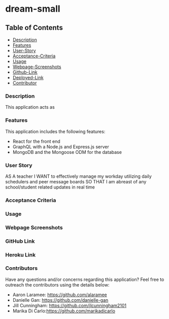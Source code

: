 # dream-small

## Table of Contents

- [Description](#description)
- [Features](#features)
- [User-Story](#user-story)
- [Acceptance-Criteria](#acceptance-criteria)
- [Usage](#usage)
- [Webpage-Screenshots](#webpage-screenshots)
- [Github-Link](#github-link)
- [Deployed-Link](#deployed-link)
- [Contributor](#contributor)

### Description

This application acts as

### Features

This application includes the following features:

- React for the front end
- GraphQL with a Node.js and Express.js server
- MongoDB and the Mongoose ODM for the database

### User Story

AS A teacher
I WANT to effectively manage my workday utilizing daily schedulers and peer message boards
SO THAT I am abreast of any school/student related updates in real time

### Acceptance Criteria

### Usage

### Webpage Screenshots

### GitHub Link

### Heroku Link

### Contributors

Have any questions and/or concerns regarding this application? Feel free to outreach the contributors using the details below:

- Aaron Laramee: https://github.com/alaramee
- Danielle Gan: https://github.com/danielle-gan
- Jill Cunningham: https://github.com/jlcunningham2101
- Marika Di Carlo:https://github.com/marikadicarlo

